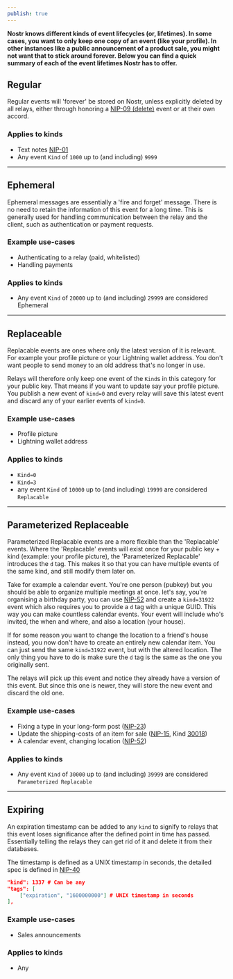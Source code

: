 ```yaml
---
publish: true
---
```


**Nostr knows different kinds of event lifecycles (or, lifetimes). In some cases, you want to only keep one copy of an event (like your profile). In other instances like a public announcement of a product sale, you might not want that to stick around forever. Below you can find a quick summary of each of the event lifetimes Nostr has to offer.**

## Regular

Regular events will 'forever' be stored on Nostr, unless explicitly deleted by all relays, either through honoring a [NIP-09 (delete)](https://nostr-nips.com/nip-09) event or at their own accord.

### Applies to kinds

- Text notes [NIP-01](https://nostr-nips.com/nip-01)
- Any event `Kind` of `1000` up to (and including) `9999`

---
## Ephemeral

Ephemeral messages are essentially a 'fire and forget' message. There is no need to retain the information of this event for a long time. This is generally used for handling communication between the relay and the client, such as authentication or payment requests.

### Example use-cases

- Authenticating to a relay (paid, whitelisted)
- Handling payments

### Applies to kinds

- Any event `Kind` of `20000` up to (and including) `29999` are considered Ephemeral

---

## Replaceable

Replacable events are ones where only the latest version of it is relevant. For example your profile picture or your Lightning wallet address. You don't want people to send money to an old address that's no longer in use.

Relays will therefore only keep one event of the `Kind`s in this category for your public key. That means if you want to update say your profile picture. You publish a new event of `kind=0` and every relay will save this latest event and discard any of your earlier events of `kind=0`.

### Example use-cases

- Profile picture
- Lightning wallet address

### Applies to kinds

- `Kind=0`
- `Kind=3`
- any event `Kind` of `10000` up to (and including) `19999` are considered `Replacable`

---

## Parameterized Replaceable

Parameterized Replacable events are a more flexible than the 'Replacable' events. Where the 'Replacable' events will exist once for your public key + kind (example: your profile picture), the 'Parameterized Replacable' introduces the `d` tag. This makes it so that you can have multiple events of the same kind, and still modify them later on.

Take for example a calendar event. You're one person (pubkey) but you should be able to organize multiple meetings at once. let's say, you're organising a birthday party, you can use [NIP-52](https://nostr-nips.com/nip-52) and create a `kind=31922` event which also requires you to provide a `d` tag with a unique GUID. This way you can make countless calendar events. Your event will include who's invited, the when and where, and also a location (your house).

If for some reason you want to change the location to a friend's house instead, you now don't have to create an entirely new calendar item. You can just send the same `kind=31922` event, but with the altered location. The only thing you have to do is make sure the `d` tag is the same as the one you originally sent.

The relays will pick up this event and notice they already have a version of this event. But since this one is newer, they will store the new event and discard the old one.

### Example use-cases

- Fixing a type in your long-form post ([NIP-23](https://nostr-nips.com/nip-23))
- Update the shipping-costs of an item for sale ([NIP-15](https://nostr-nips.com/nip-15), Kind [30018](https://nostr-nips.com/nip-15#event-30018-create-or-update-a-product))
- A calendar event, changing location ([NIP-52](https://nostr-nips.com/nip-52))

### Applies to kinds

- Any event `Kind` of `30000` up to (and including) `39999` are considered `Parameterized Replacable`

---

## Expiring

An expiration timestamp can be added to any `kind` to signify to relays that this event loses significance after the defined point in time has passed. Essentially telling the relays they can get rid of it and delete it from their databases.

The timestamp is defined as a UNIX timestamp in seconds, the detailed spec is defined in [NIP-40](https://nostr-nips.com/nip-40)

```json
"kind": 1337 # Can be any
"tags": [
	["expiration", "1600000000"] # UNIX timestamp in seconds
],
```

### Example use-cases

- Sales announcements

### Applies to kinds

- Any
